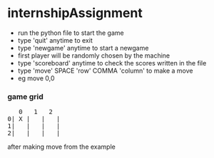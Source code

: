 # internshipAssignment
- run the python file to start the game
- type 'quit' anytime to exit
- type 'newgame' anytime to start a newgame
- first player will be randomly chosen by the machine
- type 'scoreboard' anytime to check the scores written in the file
- type 'move' SPACE 'row' COMMA 'column' to make a move
- eg move 0,0
### game grid
<pre>
   0   1   2
0| X |   |   |
1|   |   |   |
2|   |   |   |
</pre>
after making move from the example
